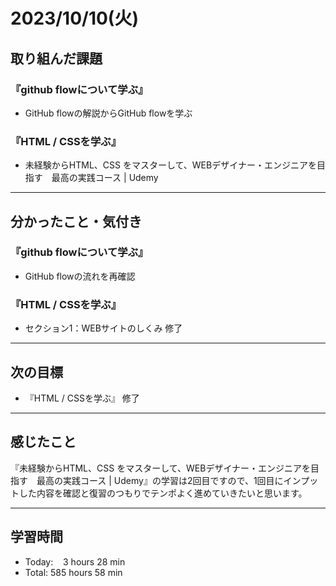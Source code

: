 # 2023/10/10(火) 

## 取り組んだ課題
### 『github flowについて学ぶ』
- GitHub flowの解説からGitHub flowを学ぶ
### 『HTML / CSSを学ぶ』
- 未経験からHTML、CSS をマスターして、WEBデザイナー・エンジニアを目指す　最高の実践コース | Udemy
---

## 分かったこと・気付き
### 『github flowについて学ぶ』
- GitHub flowの流れを再確認
### 『HTML / CSSを学ぶ』
- セクション1：WEBサイトのしくみ 修了
---

## 次の目標
- 『HTML / CSSを学ぶ』 修了
---

## 感じたこと
『未経験からHTML、CSS をマスターして、WEBデザイナー・エンジニアを目指す　最高の実践コース | Udemy』の学習は2回目ですので、1回目にインプットした内容を確認と復習のつもりでテンポよく進めていきたいと思います。

---

## 学習時間
- Today:&nbsp;&nbsp;&nbsp; 3 hours 28 min
- Total: 585 hours 58 min
